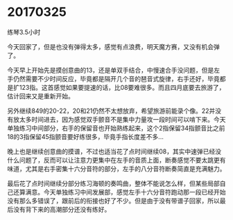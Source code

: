 # 20170325

练琴3.5小时

今天回家了，但是也没有弹得太多，感觉有点浪费，明天魔方赛，又没有机会弹了。

今天早上开始先是摸创意曲的13，还是单双手结合，中慢速合手没问题，但是左手仍然需要不少时间反应，毕竟都是隔开几个音的琶音式旋律，右手还好，毕竟都是扩123指。这首感觉如果要提速的话，比08要难很多。而且四月底要去旅游了，估计回来又是重新开始。

另外继续849的20-22，20和21仍然不太想放弃，希望旅游前能录个像。22并没有放太多时间进去，因为感觉双手颤音不是集中力量攻一段时间可以啃下来。今天单独练习中间部分，右手的保留音也开始熟练起来，这个2指保留34指颤音比之前18的3指保留45指颤音要好练很多，毕竟手指长度差不多...

晚上也是继续创意曲的摸谱，不过也适当花了点时间继续08，其实中速弹已经没什么问题了，反而可以让注意力更集中在左手的音质上面，断奏感觉不要太跳更有味道，尤其是右手密集十六分音符的部分，左手的八分音符断奏简直是充满魅力。

最后花了点时间继续分部分练习海顿的奏鸣曲，整体不能说怎么样，但某些局部自己还算满意。今天单独练习中间发展部，感觉左手十六分音符跑动那一段已经开始没有那么多错误了，跟前后的衔接也好了不少。但是由于没有带谱子回家，所以最后没有背下来的高潮部分还没有练好。
